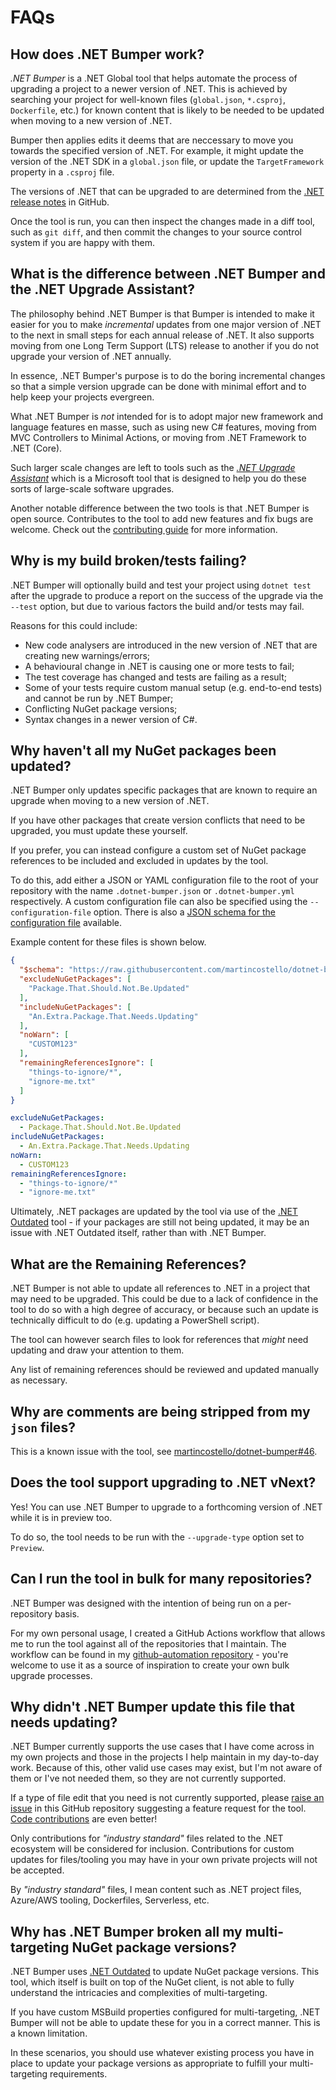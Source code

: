 # FAQs

## How does .NET Bumper work?

_.NET Bumper_ is a .NET Global tool that helps automate the process of upgrading a project to a newer
version of .NET. This is achieved by searching your project for well-known files (`global.json`, `*.csproj`, `Dockerfile`, etc.)
for known content that is likely to be needed to be updated when moving to a new version of .NET.

Bumper then applies edits it deems that are neccessary to move you towards the specified version of .NET.
For example, it might update the version of the .NET SDK in a `global.json` file, or update the
`TargetFramework` property in a `.csproj` file.

The versions of .NET that can be upgraded to are determined from the [.NET release notes][dotnet-release-notes]
in GitHub.

Once the tool is run, you can then inspect the changes made in a diff tool, such as `git diff`, and
then commit the changes to your source control system if you are happy with them.

## What is the difference between .NET Bumper and the .NET Upgrade Assistant?

The philosophy behind .NET Bumper is that Bumper is intended to make it easier for you to make
_incremental_ updates from one major version of .NET to the next in small steps for each annual
release of .NET. It also supports moving from one Long Term Support (LTS) release to another if you
do not upgrade your version of .NET annually.

In essence, .NET Bumper's purpose is to do the boring incremental changes so that a simple version
upgrade can be done with minimal effort and to help keep your projects evergreen.

What .NET Bumper is _not_ intended for is to adopt major new framework and language features en masse,
such as using new C# features, moving from MVC Controllers to Minimal Actions, or moving from
.NET Framework to .NET (Core).

Such larger scale changes are left to tools such as the [_.NET Upgrade Assistant_][upgrade-assistant]
which is a Microsoft tool that is designed to help you do these sorts of large-scale software upgrades.

Another notable difference between the two tools is that .NET Bumper is open source. Contributes to
the tool to add new features and fix bugs are welcome. Check out the [contributing guide][contributions]
for more information.

## Why is my build broken/tests failing?

.NET Bumper will optionally build and test your project using `dotnet test` after the upgrade to produce a report on the
success of the upgrade via the `--test` option, but due to various factors the build and/or tests may fail.

Reasons for this could include:

- New code analysers are introduced in the new version of .NET that are creating new warnings/errors;
- A behavioural change in .NET is causing one or more tests to fail;
- The test coverage has changed and tests are failing as a result;
- Some of your tests require custom manual setup (e.g. end-to-end tests) and cannot be run by .NET Bumper;
- Conflicting NuGet package versions;
- Syntax changes in a newer version of C#.

## Why haven't all my NuGet packages been updated?

.NET Bumper only updates specific packages that are known to require an upgrade when moving to a new version
of .NET.

If you have other packages that create version conflicts that need to be upgraded, you must update these yourself.

If you prefer, you can instead configure a custom set of NuGet package references to be included and excluded in updates by the tool.

To do this, add either a JSON or YAML configuration file to the root of your repository with the name
`.dotnet-bumper.json` or `.dotnet-bumper.yml` respectively. A custom configuration file can also be specified
using the `--configuration-file` option. There is also a [JSON schema for the configuration file][dotnet-bumper-schema] available.

Example content for these files is shown below.

```json
{
  "$schema": "https://raw.githubusercontent.com/martincostello/dotnet-bumper/main/dotnet-bumper-schema.json",
  "excludeNuGetPackages": [
    "Package.That.Should.Not.Be.Updated"
  ],
  "includeNuGetPackages": [
    "An.Extra.Package.That.Needs.Updating"
  ],
  "noWarn": [
    "CUSTOM123"
  ],
  "remainingReferencesIgnore": [
    "things-to-ignore/*",
    "ignore-me.txt"
  ]
}
```

```yml
excludeNuGetPackages:
  - Package.That.Should.Not.Be.Updated
includeNuGetPackages:
  - An.Extra.Package.That.Needs.Updating
noWarn:
  - CUSTOM123
remainingReferencesIgnore:
  - "things-to-ignore/*"
  - "ignore-me.txt"
```

Ultimately, .NET packages are updated by the tool via use of the [.NET Outdated][dotnet-outdated] tool - if your packages
are still not being updated, it may be an issue with .NET Outdated itself, rather than with .NET Bumper.

## What are the Remaining References?

.NET Bumper is not able to update all references to .NET in a project that may need to be upgraded. This could
be due to a lack of confidence in the tool to do so with a high degree of accuracy, or because such an update
is technically difficult to do (e.g. updating a PowerShell script).

The tool can however search files to look for references that _might_ need updating and draw your attention to them.

Any list of remaining references should be reviewed and updated manually as necessary.

## Why are comments are being stripped from my `json` files?

This is a known issue with the tool, see [martincostello/dotnet-bumper#46][dotnet-bumper-46].

## Does the tool support upgrading to .NET vNext?

Yes! You can use .NET Bumper to upgrade to a forthcoming version of .NET while it is in preview too.

To do so, the tool needs to be run with the `--upgrade-type` option set to `Preview`.

## Can I run the tool in bulk for many repositories?

.NET Bumper was designed with the intention of being run on a per-repository basis.

For my own personal usage, I created a GitHub Actions workflow that allows me to run the tool against all of
the repositories that I maintain. The workflow can be found in my [github-automation repository][dotnet-bumper-workflow] - you're
welcome to use it as a source of inspiration to create your own bulk upgrade processes.

## Why didn't .NET Bumper update this file that needs updating?

.NET Bumper currently supports the use cases that I have come across in my own projects and those in the projects
I help maintain in my day-to-day work. Because of this, other valid use cases may exist, but I'm not aware of them
or I've not needed them, so they are not currently supported.

If a type of file edit that you need is not currently supported, please [raise an issue][dotnet-bumper-issues]
in this GitHub repository suggesting a feature request for the tool. [Code contributions][contributions] are even better!

Only contributions for _"industry standard"_ files related to the .NET ecosystem will be considered for inclusion.
Contributions for custom updates for files/tooling you may have in your own private projects will not be accepted.

By _"industry standard"_ files, I mean content such as .NET project files, Azure/AWS tooling, Dockerfiles, Serverless, etc.

## Why has .NET Bumper broken all my multi-targeting NuGet package versions?

.NET Bumper uses [.NET Outdated][dotnet-outdated] to update NuGet package versions. This tool, which itself is
built on top of the NuGet client, is not able to fully understand the intricacies and complexities of multi-targeting.

If you have custom MSBuild properties configured for multi-targeting, .NET Bumper will not be able to update these
for you in a correct manner. This is a known limitation.

In these scenarios, you should use whatever existing process you have in place to update your package versions
as appropriate to fulfill your multi-targeting requirements.

[contributions]: ../.github/CONTRIBUTING.md
[dotnet-bumper-46]: https://github.com/martincostello/dotnet-bumper/issues/46
[dotnet-bumper-issues]: https://github.com/martincostello/dotnet-bumper/issues/new/choose
[dotnet-bumper-workflow]: https://github.com/martincostello/github-automation/blob/main/.github/workflows/dotnet-bumper.yml
[dotnet-bumper-schema]: ../dotnet-bumper-schema.json
[dotnet-outdated]: https://github.com/dotnet-outdated/dotnet-outdated
[dotnet-release-notes]: https://github.com/dotnet/core/tree/main/release-notes#readme
[upgrade-assistant]: https://dotnet.microsoft.com/platform/upgrade-assistant
